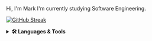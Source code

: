 Hi, I'm Mark
I'm currently studying Software Engineering.

[![GitHub Streak](http://github-readme-streak-stats.herokuapp.com?user=Mark-Randria&theme=tokyonight&hide_border=true&date_format=M%20j%5B%2C%20Y%5D)](https://git.io/streak-stats)

<details>
    <summary><b>🛠️ Languages & Tools</b></summary><br/>
    <code><img width="10%" src="https://cdn.jsdelivr.net/gh/devicons/devicon/icons/html5/html5-original.svg" /></code>
    <code><img width="10%" src="https://cdn.jsdelivr.net/gh/devicons/devicon/icons/css3/css3-original.svg" /></code>
    <code><img width="10%" src="https://cdn.jsdelivr.net/gh/devicons/devicon/icons/javascript/javascript-original.svg" /></code>
    <code><img width="10%" src="https://cdn.jsdelivr.net/gh/devicons/devicon/icons/typescript/typescript-original.svg" /></code>
    <code><img width="10%" src="https://cdn.jsdelivr.net/gh/devicons/devicon/icons/react/react-original.svg" /></code>
    <code><img width="10% src="https://cdn.jsdelivr.net/gh/devicons/devicon/icons/nextjs/nextjs-original-wordmark.svg" /></code>
    <code><img width="10%" src="https://cdn.jsdelivr.net/gh/devicons/devicon/icons/materialui/materialui-original.svg" /></code>
    <code><img width="10%" src="https://cdn.jsdelivr.net/gh/devicons/devicon/icons/nodejs/nodejs-original-wordmark.svg" /></code>
    <code><img width="10%" src="https://cdn.jsdelivr.net/gh/devicons/devicon/icons/mysql/mysql-original.svg" /></code>
    <code><img width="10%" src="https://cdn.jsdelivr.net/gh/devicons/devicon/icons/git/git-original.svg" /></code>
</details>
